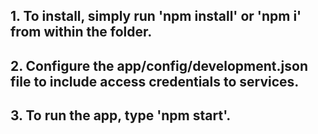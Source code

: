 ## 1. To install, simply run 'npm install' or 'npm i' from within the folder.

## 2. Configure the app/config/development.json file to include access credentials to services.

## 3. To run the app, type 'npm start'.
